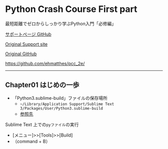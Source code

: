 # Python Crash Course First part

最短距離でゼロからしっかり学ぶPython入門「必修編」

[サポートページ GitHub](https://github.com/takanory/saitan-python)

[Original Support site](https://nostarch.com/pythoncrashcourse2e)

[Original GitHub](https://ehmatthes.github.io/pcc_2e/)

<https://github.com/ehmatthes/pcc_2e/>

---

## Chapter01 はじめの一歩

- 「Python3.sublime-build」ファイルの保存場所
  - `~/Library/Application Support/Sublime Text 3/Packages/User/Python3.sublime-build`
  - [参照先](https://teratail.com/questions/128312)

Sublime Text 上での`pyファイル`の実行

- [メニュー]>>[Tools]>>[Build]
- （command + B）
